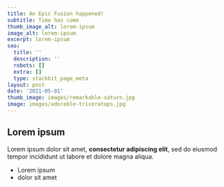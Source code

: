 ```yaml
---
title: An Epic Fusion happened!
subtitle: Time has come
thumb_image_alt: lorem-ipsum
image_alt: lorem-ipsum
excerpt: lorem-ipsum
seo:
  title: ''
  description: ''
  robots: []
  extra: []
  type: stackbit_page_meta
layout: post
date: '2021-05-01'
thumb_image: images/remarkable-saturn.jpg
image: images/adorable-triceratops.jpg
---
```

## Lorem ipsum

Lorem ipsum dolor sit amet, **consectetur adipiscing elit**, sed do eiusmod tempor incididunt ut labore et dolore magna aliqua.

- Lorem ipsum
- dolor sit amet